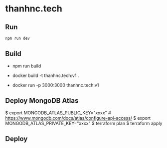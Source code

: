 # thanhnc.tech

## Run

```bash
npm run dev
```

## Build

- npm run build

- docker build -t thanhnc.tech:v1 .

- docker run -p 3000:3000 thanhnc.tech:v1

## Deploy MongoDB Atlas

$ export MONGODB_ATLAS_PUBLIC_KEY="xxxx" # https://www.mongodb.com/docs/atlas/configure-api-access/
$ export MONGODB_ATLAS_PRIVATE_KEY="xxxx"
$ terraform plan
$ terraform apply

## Deploy
